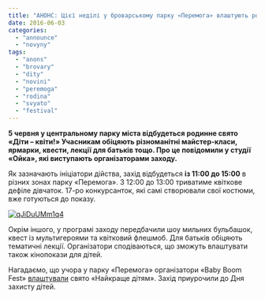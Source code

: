 ```yaml
---
title: "АНОНС: Цієї неділі у броварському парку «Перемога» влаштують родинне свято"
date: 2016-06-03
categories: 
  - "announce"
  - "novyny"
tags: 
  - "anons"
  - "brovary"
  - "dity"
  - "novini"
  - "peremoga"
  - "rodina"
  - "svyato"
  - "festival"
---
```


**5 червня у центральному парку міста відбудеться родинне свято «Діти – квіти!» Учасникам обіцяють різноманітні майстер-класи, ярмарки, квести, лекції для батьків тощо. Про це повідомили у студії «Ойка», які виступають організаторами заходу.**

Як зазначають ініціатори дійства, захід відбудеться **із 11:00 до 15:00** в різних зонах парку «Перемога». З 12:00 до 13:00 триватиме квіткове дефіле дівчаток. 17-ро конкурсанток, які самі створювали свої костюми, вже готуються до показу.

[![qJiDuUMm1q4](https://mpz.brovary.org/wp-content/uploads/2016/06/qJiDuUMm1q4.jpg)](https://mpz.brovary.org/wp-content/uploads/2016/06/qJiDuUMm1q4.jpg)

Окрім іншого, у програмі заходу передбачили шоу мильних бульбашок, квест із мультигероями та квітковий флешмоб. Для батьків обіцяють тематичні лекції. Організатори сподіваються, що зможуть влаштувати також кінопокази для дітей.

Нагадаємо, що учора у парку «Перемога» організатори «Baby Boom Fest» [влаштували](https://mpz.brovary.org/anons-1-chervnya-u-brovarah-vdruge-provedut-dytyachyj-festyval-baby-boom-fest/) свято «Найкраще дітям». Захід приурочили до Дня захисту дітей.
